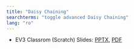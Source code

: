```yaml
---
title: "Daisy Chaining"
searchterms: "toggle advanced Daisy Chaining"
lang: "ro"
---
```

 <ul>
 <li class="ng-binding">EV3 Classrom (Scratch) Slides:
 <a href="ProgrammingLessons/advanced/scratch-DaisyChain (rom).pptx">PPTX</a>,
 <a href="ProgrammingLessons/advanced/scratch-DaisyChain (rom).pdf">PDF</a>
 </li>
 </ul>
